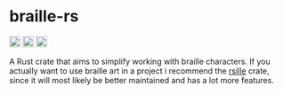 # braille-rs

[<img alt="github" src="https://img.shields.io/badge/github-dtolnay/syn-8da0cb?style=for-the-badge&labelColor=555555&logo=github" height="20">](https://github.com/mzntori/braille-rs)
[<img alt="crates.io" src="https://img.shields.io/crates/v/syn.svg?style=for-the-badge&color=fc8d62&logo=rust" height="20">](https://crates.io/crates/braille-rs)
[<img alt="docs.rs" src="https://img.shields.io/badge/docs.rs-syn-66c2a5?style=for-the-badge&labelColor=555555&logo=docs.rs" height="20">](https://docs.rs/braille-rs)

A Rust crate that aims to simplify working with braille characters.
If you actually want to use braille art in a project i recommend the [rsille](https://crates.io/crates/rsille) crate, since it will most likely be better maintained and has a lot more features.
